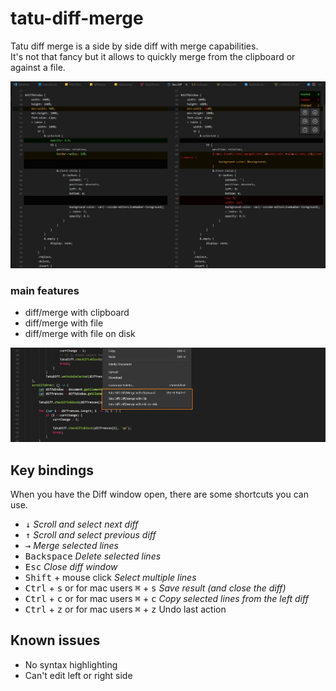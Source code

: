# tatu-diff-merge

Tatu diff merge is a side by side diff with merge capabilities.  
It's not that fancy but it allows to quickly merge from the clipboard or against a file.

![Preview](images/preview.jpg)

### main features
* diff/merge with clipboard
* diff/merge with file
* diff/merge with file on disk

![Context menu](images/context-menu.jpg)

## Key bindings
When you have the Diff window open, there are some shortcuts you can use.

 * <kbd>&downarrow;</kbd> *Scroll and select next diff*  
 * <kbd>&uparrow;</kbd> *Scroll and select previous diff*
 * <kbd>&rightarrow;</kbd> *Merge selected lines*
 * <kbd>Backspace</kbd> *Delete selected lines*
 * <kbd>Esc</kbd> *Close diff window*
 * <kbd>Shift</kbd> + mouse click *Select multiple lines*  
 * <kbd>Ctrl</kbd> + <kbd>s</kbd> or for mac users <kbd>&#8984;</kbd> + <kbd>s</kbd> *Save result (and close the diff)*
 * <kbd>Ctrl</kbd> + <kbd>c</kbd> or for mac users <kbd>&#8984;</kbd> + <kbd>c</kbd> *Copy selected lines from the left diff*  
 * <kbd>Ctrl</kbd> + <kbd>z</kbd> or for mac users <kbd>&#8984;</kbd> + <kbd>z</kbd> Undo last action

 ## Known issues
 * No syntax highlighting
 * Can't edit left or right side